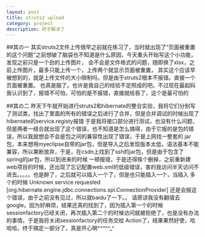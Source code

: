 ```yaml
---
layout: post
title: struts2 upload
category: project
description: 终于解决了
---
```

##其の一
其实struts2文件上传很早之前就在练习了，当时就出现了“页面被重置的这个问题”之前想破了脑袋也不知道是什么原因，今天重头开始写这个小功能，发现之前只是一个劲的上传图片，
会不会是文件格式的问题，随即换了xlsx，之前上传图片，最多只能上传一个，上传两个就显示页面被重置，
其实这个应该早被想到的，就是上传文件的大小限制吗，但是由于struts2根本不报错。直接一个页面被重置。
也真是服了。也许是我自己的经验不足照成的吧。不过现在最起码我认识到了，报错不可怕，可怕的是不报错，直接就给吞了，这个是最可怕的


##其の二
昨天下午就开始进行struts2和hibernate的整合实验，我将它们分别写了测试类，找出了里面的所有的错误之后进行了合并，但是合并调试的时候出现了 hibernate的service.registy报错
于是我将接口部分进行测试，也没有什么问题，但是两者一结合就出现了这个错误，也不知道是怎么搞得，由于它报的是包的错误，所以我就想会不会是包之间的兼容性出现了错误，于是上网找一整套的
jar包，本来想用myeclipse自带的jar包，但是导入之后发现版本太低，语法基本不能兼容，所以果断放弃，于是，在csdn上找到了ssh的jar包，但是由于包含了spring的jar包，所以到进来的时候
一顿报错，于是还得挨个删掉，之前重新建web项目的时候，还出现了忘记配置web.xml的低级错误，害的我访问半天访问不进去。。。。。也是醉了，之后就可以插入一个了，但是也只能插入一个，当插入
多个的时候   Unknown service requested [org.hibernate.engine.jdbc.connections.spi.ConnectionProvider] 还是会报这个错误，由于之前没有见过，所以就baidu了一下。。
请原谅我没有翻墙去google。因为好麻烦，结果还真的找到了，因为插入第一个的时候 sessionfactory已经关闭，再次插入第二个的时候访问就被拒绝了，也是没有办法的事情。于是我将关闭sessionfactory的任务交给
Action了，结果果然好使，哈哈哈，终于搞定一部分了，真是开心啊^_^^_^^_^